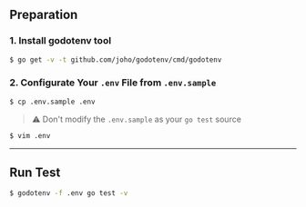 
## Preparation

### 1. Install godotenv tool

```bash
$ go get -v -t github.com/joho/godotenv/cmd/godotenv 
```

### 2. Configurate Your `.env` File from `.env.sample`

```bash
$ cp .env.sample .env
```
> ⚠️ Don't modify the `.env.sample` as your `go test` source

```bash
$ vim .env
```


--------
## Run Test

```bash
$ godotenv -f .env go test -v
```
